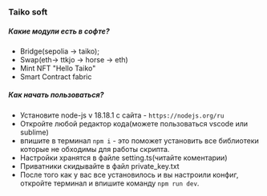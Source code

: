 ### Taiko soft

##### Какие модули есть в софте?
- Bridge(sepolia -> taiko);
- Swap(eth-> ttkjo -> horse -> eth) 
- Mint NFT "Hello Taiko"  
- Smart Contract fabric

##### Как начать пользоваться?
- Установите node-js v 18.18.1 с сайта - ```https://nodejs.org/ru```
- Откройте любой редактор кода(можете пользоваться vscode или sublime)
- впишите в терминал ```npm i``` - это поможет установить все библиотеки которые не обходимы для работы скрипта.
- Настройки хранятся в файле setting.ts(читайте коментарии)
- Приватники скидывайте в файл private_key.txt
- После того как у вас все установилось и вы настроили конфиг, откройте терминал и впишите команду ```npm run dev```.